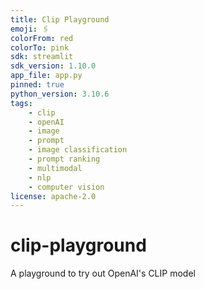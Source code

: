 ```yaml
---
title: Clip Playground
emoji: 🖇
colorFrom: red
colorTo: pink
sdk: streamlit
sdk_version: 1.10.0
app_file: app.py
pinned: true
python_version: 3.10.6
tags: 
    - clip
    - openAI
    - image
    - prompt
    - image classification
    - prompt ranking
    - multimodal
    - nlp
    - computer vision
license: apache-2.0
---
```


# clip-playground
A playground to try out OpenAI's CLIP model
